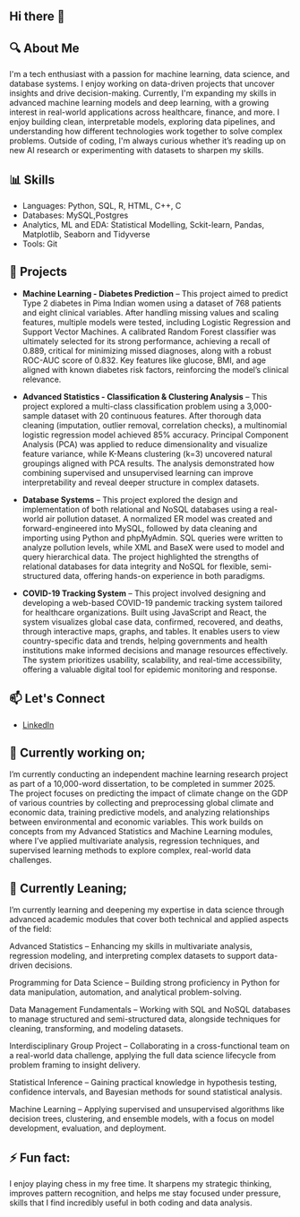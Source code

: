 ## Hi there 👋

## 🔍 About Me
I'm a tech enthusiast with a passion for machine learning, data science, and database systems. I enjoy working on data-driven projects that uncover insights and drive decision-making.
Currently, I'm expanding my skills in advanced machine learning models and deep learning, with a growing interest in real-world applications across healthcare, finance, and more.
I enjoy building clean, interpretable models, exploring data pipelines, and understanding how different technologies work together to solve complex problems.
Outside of coding, I'm always curious whether it’s reading up on new AI research or experimenting with datasets to sharpen my skills.

## 📊 Skills
- Languages: Python, SQL, R, HTML, C++, C
- Databases: MySQL,Postgres
- Analytics, ML and EDA: Statistical Modelling, Sckit-learn, Pandas, Matplotlib, Seaborn and Tidyverse
- Tools: Git

## 🧠 Projects
- **Machine Learning - Diabetes Prediction** – This project aimed to predict Type 2 diabetes in Pima Indian women using a dataset of 768 patients and eight clinical variables. After handling missing values and scaling features, multiple models were tested, including Logistic Regression and Support Vector Machines. A calibrated Random Forest classifier was ultimately selected for its strong performance, achieving a recall of 0.889, critical for minimizing missed diagnoses, along with a robust ROC-AUC score of 0.832. Key features like glucose, BMI, and age aligned with known diabetes risk factors, reinforcing the model’s clinical relevance.
 
- **Advanced Statistics - Classification & Clustering Analysis** – This project explored a multi-class classification problem using a 3,000-sample dataset with 20 continuous features. After thorough data cleaning (imputation, outlier removal, correlation checks), a multinomial logistic regression model achieved 85% accuracy. Principal Component Analysis (PCA) was applied to reduce dimensionality and visualize feature variance, while K-Means clustering (k=3) uncovered natural groupings aligned with PCA results. The analysis demonstrated how combining supervised and unsupervised learning can improve interpretability and reveal deeper structure in complex datasets.

- **Database Systems** – This project explored the design and implementation of both relational and NoSQL databases using a real-world air pollution dataset. A normalized ER model was created and forward-engineered into MySQL, followed by data cleaning and importing using Python and phpMyAdmin. SQL queries were written to analyze pollution levels, while XML and BaseX were used to model and query hierarchical data. The project highlighted the strengths of relational databases for data integrity and NoSQL for flexible, semi-structured data, offering hands-on experience in both paradigms.

- **COVID-19 Tracking System** – This project involved designing and developing a web-based COVID-19 pandemic tracking system tailored for healthcare organizations. Built using JavaScript and React, the system visualizes global case data, confirmed, recovered, and deaths, through interactive maps, graphs, and tables. It enables users to view country-specific data and trends, helping governments and health institutions make informed decisions and manage resources effectively. The system prioritizes usability, scalability, and real-time accessibility, offering a valuable digital tool for epidemic monitoring and response.

## 📫 Let's Connect
- [LinkedIn](https://www.linkedin.com/in/doreen-mwangi/)

## 🔭 Currently working on;
I’m currently conducting an independent machine learning research project as part of a 10,000-word dissertation, to be completed in summer 2025. The project focuses on predicting the impact of climate change on the GDP of various countries by collecting and preprocessing global climate and economic data, training predictive models, and analyzing relationships between environmental and economic variables. This work builds on concepts from my Advanced Statistics and Machine Learning modules, where I’ve applied multivariate analysis, regression techniques, and supervised learning methods to explore complex, real-world data challenges.

## 🌱 Currently Leaning;
I’m currently learning and deepening my expertise in data science through advanced academic modules that cover both technical and applied aspects of the field:

Advanced Statistics – Enhancing my skills in multivariate analysis, regression modeling, and interpreting complex datasets to support data-driven decisions.

Programming for Data Science – Building strong proficiency in Python for data manipulation, automation, and analytical problem-solving.

Data Management Fundamentals – Working with SQL and NoSQL databases to manage structured and semi-structured data, alongside techniques for cleaning, transforming, and modeling datasets.

Interdisciplinary Group Project – Collaborating in a cross-functional team on a real-world data challenge, applying the full data science lifecycle from problem framing to insight delivery.

Statistical Inference – Gaining practical knowledge in hypothesis testing, confidence intervals, and Bayesian methods for sound statistical analysis.

Machine Learning – Applying supervised and unsupervised algorithms like decision trees, clustering, and ensemble models, with a focus on model development, evaluation, and deployment.

## ⚡ Fun fact: 
I enjoy playing chess in my free time. It sharpens my strategic thinking, improves pattern recognition, and helps me stay focused under pressure, skills that I find incredibly useful in both coding and data analysis.
